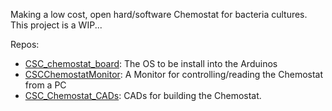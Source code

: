 Making a low cost, open hard/software Chemostat for bacteria cultures. This project is a WIP...

Repos:
- [CSC_chemostat_board](https://github.com/CSC-Chemostat-DevTeam/CSC_chemostat_board): The OS to be install into the Arduinos
- [CSCChemostatMonitor](https://github.com/CSC-Chemostat-DevTeam/CSCChemostatMonitor.jl): A Monitor for controlling/reading the Chemostat from a PC
- [CSC_Chemostat_CADs](https://github.com/CSC-Chemostat-DevTeam/CSC_Chemostat_CADs): CADs for building the Chemostat.

